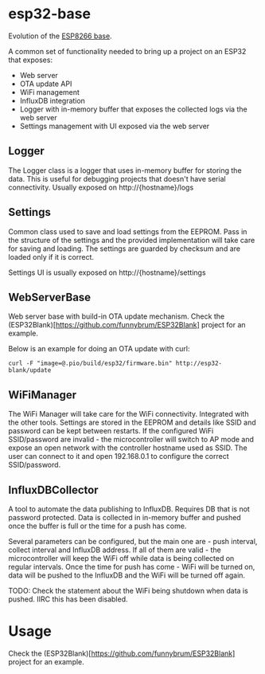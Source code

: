 # esp32-base

Evolution of the [ESP8266 base](https://github.com/funnybrum/esp8266-base).

A common set of functionality needed to bring up a project on an ESP32 that exposes:
 * Web server
 * OTA update API
 * WiFi management
 * InfluxDB integration
 * Logger with in-memory buffer that exposes the collected logs via the web server
 * Settings management with UI exposed via the web server

## Logger

The Logger class is a logger that uses in-memory buffer for storing the data. This is useful for debugging projects that doesn't have serial connectivity. Usually exposed on http://{hostname}/logs

## Settings

Common class used to save and load settings from the EEPROM. Pass in the structure of the settings and the provided implementation will take care for saving and loading. The settings are guarded by checksum and are loaded only if it is correct.

Settings UI is usually exposed on http://{hostname}/settings

## WebServerBase

Web server base with build-in OTA update mechanism. Check the (ESP32Blank)[https://github.com/funnybrum/ESP32Blank] project for an example.

Below is an example for doing an OTA update with curl:
```
curl -F "image=@.pio/build/esp32/firmware.bin" http://esp32-blank/update
```


## WiFiManager

The WiFi Manager will take care for the WiFi connectivity. Integrated with the other tools. Settings are stored in the EEPROM and details like SSID and password can be kept between restarts. If the configured WiFi SSID/password are invalid - the microcontroller will switch to AP mode and expose an open network with the controller hostname used as SSID. The user can connect to it and open 192.168.0.1 to configure the correct SSID/password.

## InfluxDBCollector

A tool to automate the data publishing to InfluxDB. Requires DB that is not password protected. Data is collected in in-memory buffer and pushed once the buffer is full or the time for a push has come.

Several parameters can be configured, but the main one are - push interval, collect interval and InfluxDB address. If all of them are valid - the microcontroller will keep the WiFi off while data is being collected on regular intervals. Once the time for push has come - WiFi will be turned on, data will be pushed to the InfluxDB and the WiFi will be turned off again.

TODO: Check the statement about the WiFi being shutdown when data is pushed. IIRC this has been disabled.

# Usage

Check the (ESP32Blank)[https://github.com/funnybrum/ESP32Blank] project for an example.